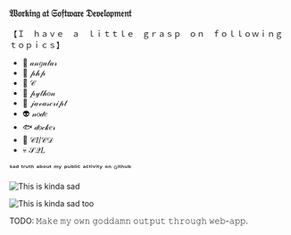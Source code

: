 ### 𝔚𝔬𝔯𝔨𝔦𝔫𝔤 𝔞𝔱 𝔖𝔬𝔣𝔱𝔴𝔞𝔯𝔢 𝔇𝔢𝔳𝔢𝔩𝔬𝔭𝔪𝔢𝔫𝔱

【﻿Ｉ　ｈａｖｅ　ａ　ｌｉｔｔｌｅ　ｇｒａｓｐ　ｏｎ　ｆｏｌｌｏｗｉｎｇ　ｔｏｐｉｃｓ】
* 🎀 𝒶𝓃𝑔𝓊𝓁𝒶𝓇
* 🐲 𝓅𝒽𝓅
* 🐼 𝒞
* 🐍 𝓅𝓎𝓉𝒽𝑜𝓃
* 🐒 𝒿𝒶𝓋𝒶𝓈𝒸𝓇𝒾𝓅𝓉
* 👽 𝓃𝑜𝒹𝑒
* 🐟 𝒹𝑜𝒸𝓀𝑒𝓇
* 🍭 𝒞𝐼/𝒞𝒟
* 💀 𝒮𝒬𝐿


ˢᵃᵈ ᵗʳᵘᵗʰ ᵃᵇᵒᵘᵗ ᵐʸ ᵖᵘᵇˡⁱᶜ ᵃᶜᵗⁱᵛⁱᵗʸ ᵒⁿ ᴳⁱᵗʰᵘᵇ

![This is kinda sad](https://github-readme-stats.vercel.app/api?username=miskah&show_icons=true&theme=chartreuse-dark)

![This is kinda sad too](https://github-readme-stats.vercel.app/api/top-langs/?username=miskah)

TODO: 𝙼𝚊𝚔𝚎 𝚖𝚢 𝚘𝚠𝚗 𝚐𝚘𝚍𝚍𝚊𝚖𝚗 𝚘𝚞𝚝𝚙𝚞𝚝 𝚝𝚑𝚛𝚘𝚞𝚐𝚑 𝚠𝚎𝚋-𝚊𝚙𝚙.
